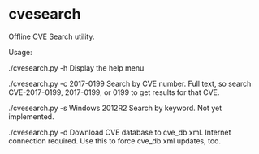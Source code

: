 # cvesearch
Offline CVE Search utility.

Usage:

./cvesearch.py -h
  Display the help menu
  
./cvesearch.py -c 2017-0199
  Search by CVE number. Full text, so search CVE-2017-0199, 2017-0199, or 0199 to get results for that CVE.

./cvesearch.py -s Windows 2012R2
  Search by keyword. Not yet implemented.
  
./cvesearch.py -d 
  Download CVE database to cve_db.xml. Internet connection required. Use this to force cve_db.xml updates, too.
